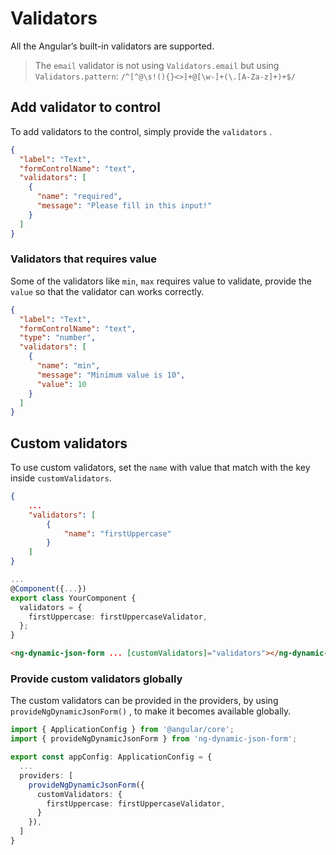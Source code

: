 # Validators

All the Angular’s built-in validators are supported.

> The `email` validator is not using `Validators.email` but using `Validators.pattern`: `/^[^@\s!(){}<>]+@[\w-]+(\.[A-Za-z]+)+$/`

## Add validator to control

To add validators to the control, simply provide the `validators` .

<doc-code>

```json
{
  "label": "Text",
  "formControlName": "text",
  "validators": [
    {
      "name": "required",
      "message": "Please fill in this input!"
    }
  ]
}
```

</doc-code>

### Validators that requires value

Some of the validators like `min`, `max` requires value to validate, provide the `value` so that the validator can works correctly.

<doc-code>

```json
{
  "label": "Text",
  "formControlName": "text",
  "type": "number",
  "validators": [
    {
      "name": "min",
      "message": "Minimum value is 10",
      "value": 10
    }
  ]
}
```

</doc-code>

## Custom validators

To use custom validators, set the `name` with value that match with the key inside `customValidators`.

<doc-tab>
<doc-code name="Config">

```json
{
	...
	"validators": [
		{
			"name": "firstUppercase"
		}
	]
}
```

</doc-code>
<doc-code name="TS">

```ts
...
@Component({...})
export class YourComponent {
  validators = {
    firstUppercase: firstUppercaseValidator,
  };
}
```

</doc-code>
<doc-code name="HTML">

```html
<ng-dynamic-json-form ... [customValidators]="validators"></ng-dynamic-json-form>
```

</doc-code>
</doc-tab>

### Provide custom validators globally

The custom validators can be provided in the providers, by using `provideNgDynamicJsonForm()` , to make it becomes available globally.

<doc-code>

```ts
import { ApplicationConfig } from '@angular/core';
import { provideNgDynamicJsonForm } from 'ng-dynamic-json-form';

export const appConfig: ApplicationConfig = {
  ...
  providers: [
    provideNgDynamicJsonForm({
      customValidators: {
        firstUppercase: firstUppercaseValidator,
      }
    }),
  ]
}
```

</doc-code>
